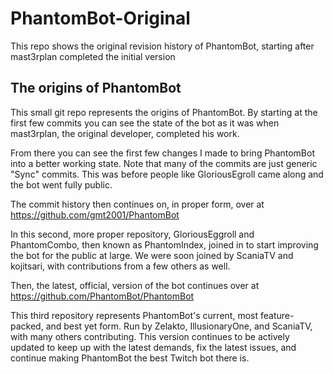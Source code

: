 # PhantomBot-Original
This repo shows the original revision history of PhantomBot, starting after mast3rplan completed the initial version

## The origins of PhantomBot
This small git repo represents the origins of PhantomBot. By starting at the first few commits you can see the
state of the bot as it was when mast3rplan, the original developer, completed his work.

From there you can see the first few changes I made to bring PhantomBot into a better working state. Note that many of the
commits are just generic "Sync" commits. This was before people like GloriousEgroll came along and the bot went fully public.

The commit history then continues on, in proper form, over at https://github.com/gmt2001/PhantomBot

In this second, more proper repository, GloriousEggroll and PhantomCombo, then known as PhantomIndex, joined in to start
improving the bot for the public at large. We were soon joined by ScaniaTV and kojitsari, with contributions from a few
others as well.

Then, the latest, official, version of the bot continues over at https://github.com/PhantomBot/PhantomBot

This third repository represents PhantomBot's current, most feature-packed, and best yet form. Run by Zelakto,
IllusionaryOne, and ScaniaTV, with many others contributing. This version continues to be actively updated to keep
up with the latest demands, fix the latest issues, and continue making PhantomBot the best Twitch bot there is.
